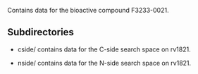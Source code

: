 Contains data for the bioactive compound F3233-0021.

## Subdirectories

- cside/ contains data for the C-side search space on rv1821.

- nside/ contains data for the N-side search space on rv1821.

